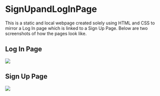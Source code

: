 # SignUpandLogInPage
This is a static and local webpage created solely using HTML and CSS to mirror a Log In page
which is linked to a Sign Up Page. Below are two screenshots of how the pages look like.
## Log In Page
![](https://github.com/neophyte-programmer/SignUpandLogInPage/blob/main/screenshot1.png?raw=true)
## Sign Up Page
![](https://github.com/neophyte-programmer/SignUpandLogInPage/blob/main/screenshot2.png?raw=true)
